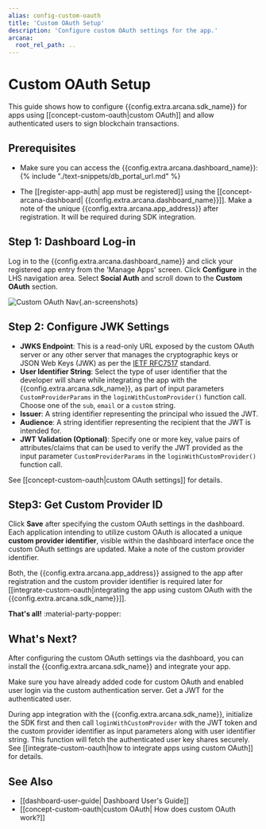 ```yaml
---
alias: config-custom-oauth
title: 'Custom OAuth Setup'
description: 'Configure custom OAuth settings for the app.'
arcana:
  root_rel_path: ..
---
```


# Custom OAuth Setup

This guide shows how to configure {{config.extra.arcana.sdk_name}} for apps using [[concept-custom-oauth|custom OAuth]] and allow authenticated users to sign blockchain transactions.

## Prerequisites

* Make sure you can access the {{config.extra.arcana.dashboard_name}}: {% include "./text-snippets/db_portal_url.md" %}

* The [[register-app-auth| app must be registered]] using the [[concept-arcana-dashboard| {{config.extra.arcana.dashboard_name}}]]. Make a note of the unique {{config.extra.arcana.app_address}} after registration. It will be required during SDK integration.

## Step 1: Dashboard Log-in

Log in to the {{config.extra.arcana.dashboard_name}} and click your registered app entry from the 'Manage Apps' screen. Click **Configure** in the LHS navigation area. Select **Social Auth** and scroll down to the **Custom OAuth** section.

![Custom OAuth Nav]({{config.extra.arcana.img_dir}}/an_db_custom_oauth_setup.gif){.an-screenshots}

## Step 2: Configure JWK Settings

* **JWKS Endpoint**: This is a read-only URL exposed by the custom OAuth server or any other server that manages the cryptographic keys or JSON Web Keys (JWK) as per the [IETF RFC7517](https://datatracker.ietf.org/doc/html/rfc7517) standard.
* **User Identifier String**: Select the type of user identifier that the developer will share while integrating the app with the {{config.extra.arcana.sdk_name}}, as part of input parameters `CustomProviderParams` in the `loginWithCustomProvider()` function call. Choose one of the `sub`, `email` or a `custom` string.
* **Issuer**: A string identifier representing the principal who issued the JWT.
* **Audience**: A string identifier representing the recipient that the JWT is intended for.
* **JWT Validation (Optional)**: Specify one or more key, value pairs of attributes/claims that can be used to verify the JWT provided as the input parameter `CustomProviderParams` in the `loginWithCustomProvider()` function call. 

See [[concept-custom-oauth|custom OAuth settings]] for details.

## Step3: Get Custom Provider ID

Click **Save** after specifying the custom OAuth settings in the dashboard. Each application intending to utilize custom OAuth is allocated a unique **custom provider identifier**, visible within the dashboard interface once the custom OAuth settings are updated. Make a note of the custom provider identifier.

Both, the {{config.extra.arcana.app_address}} assigned to the app after registration and the custom provider identifier is required later for [[integrate-custom-oauth|integrating the app using custom OAuth with the {{config.extra.arcana.sdk_name}}]].

**That's all!** :material-party-popper:

## What's Next?

After configuring the custom OAuth settings via the dashboard, you can install the {{config.extra.arcana.sdk_name}} and integrate your app.

 Make sure you have already added code for custom OAuth and enabled user login via the custom authentication server. Get a JWT for the authenticated user. 
 
 During app integration with the {{config.extra.arcana.sdk_name}}, initialize the SDK first and then call `loginWithCustomProvider` with the JWT token and the custom provider identifier as input parameters along with user identifier string. This function will fetch the authenticated user key shares securely. See [[integrate-custom-oauth|how to integrate apps using custom OAuth]] for details.

## See Also

* [[dashboard-user-guide| Dashboard User's Guide]]
* [[concept-custom-oauth|custom OAuth| How does custom OAuth work?]]